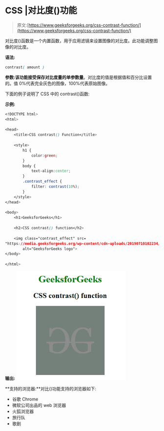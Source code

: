 # CSS |对比度()功能

> 原文:[https://www.geeksforgeeks.org/css-contrast-function/](https://www.geeksforgeeks.org/css-contrast-function/)

对比度()函数是一个内置函数，用于应用滤镜来设置图像的对比度。此功能调整图像的对比度。

**语法:**

```css
contrast( amount )
```

**参数:**该功能接受保存对比度量的单参数**量**。对比度的值是根据值和百分比设置的。值 0%代表完全灰色的图像，100%代表原始图像。

下面的例子说明了 CSS 中的 contrast()函数:

**示例:**

```css
<!DOCTYPE html> 
<html> 

<head> 
    <title>CSS contrast() Function</title> 

    <style>
        h1 {
            color:green;
        }
        body {
            text-align:center;
        }
        .contrast_effect {
            filter: contrast(10%);
        }
    </style>
</head> 

<body> 
    <h1>GeeksforGeeks</h1> 

    <h2>CSS contrast() function</h2>

    <img class="contrast_effect" src= 
"https://media.geeksforgeeks.org/wp-content/cdn-uploads/20190710102234/download3.png"
        alt="GeeksforGeeks logo"> 
</body> 

</html>    
```

**输出:**
![](img/d6b28f9d7cdae5d859c6d18de1cebbbb.png)

**支持的浏览器:**对比()功能支持的浏览器如下:

*   谷歌 Chrome
*   微软公司出品的 web 浏览器
*   火狐浏览器
*   旅行队
*   歌剧